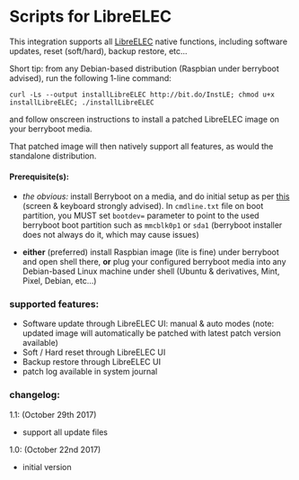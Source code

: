 # Scripts for LibreELEC

This integration supports all [LibreELEC](https://libreelec.tv/) native functions, including software updates, reset (soft/hard), backup restore, etc...


Short tip: from any Debian-based distribution (Raspbian under berryboot advised), run the following 1-line command:
```
curl -Ls --output installLibreELEC http://bit.do/InstLE; chmod u+x installLibreELEC; ./installLibreELEC
```
and follow onscreen instructions to install a patched LibreELEC image on your berryboot media.

That patched image will then natively support all features, as would the standalone distribution.



#### Prerequisite(s):
- *the obvious:* install Berryboot on a media, and do initial setup as per [this](http://www.berryterminal.com/doku.php/berryboot) (screen & keyboard strongly advised).
In `cmdline.txt` file on boot partition, you MUST set `bootdev=` parameter to point to the used berryboot boot partition such as `mmcblk0p1` or `sda1` (berryboot installer does not always do it, which may cause issues)

- **either** (preferred) install Raspbian image (lite is fine) under berryboot and open shell there, **or** plug your configured berryboot media into any Debian-based Linux machine under shell (Ubuntu & derivatives, Mint, Pixel, Debian, etc...)


### supported features:
- Software update through LibreELEC UI: manual & auto modes (note: updated image will automatically be patched with latest patch version available)
- Soft / Hard reset through LibreELEC UI
- Backup restore through LibreELEC UI
- patch log available in system journal



### changelog:
1.1:  (October 29th 2017)
- support all update files

1.0:  (October 22nd 2017)
- initial version
